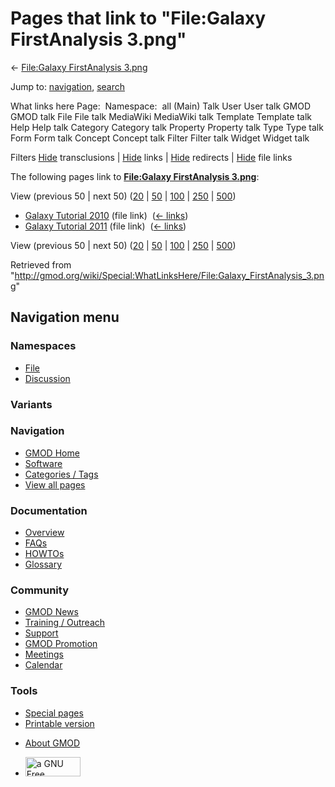 <div id="mw-page-base" class="noprint">

</div>

<div id="mw-head-base" class="noprint">

</div>

<div id="content" class="mw-body" role="main">

<span id="top"></span>

<div id="mw-js-message" style="display:none;">

</div>



# <span dir="auto">Pages that link to "File:Galaxy FirstAnalysis 3.png"</span>

<div id="bodyContent">

<div id="contentSub">

← [File:Galaxy FirstAnalysis
3.png](/wiki/File:Galaxy_FirstAnalysis_3.png "File:Galaxy FirstAnalysis 3.png")

</div>

<div id="jump-to-nav" class="mw-jump">

Jump to: [navigation](#mw-navigation), [search](#p-search)

</div>

<div id="mw-content-text">

What links here Page:  Namespace:  all (Main) Talk User User talk GMOD
GMOD talk File File talk MediaWiki MediaWiki talk Template Template talk
Help Help talk Category Category talk Property Property talk Type Type
talk Form Form talk Concept Concept talk Filter Filter talk Widget
Widget talk

Filters
[Hide](/mediawiki/index.php?title=Special:WhatLinksHere/File:Galaxy_FirstAnalysis_3.png&hidetrans=1 "Special:WhatLinksHere/File:Galaxy FirstAnalysis 3.png")
transclusions \|
[Hide](/mediawiki/index.php?title=Special:WhatLinksHere/File:Galaxy_FirstAnalysis_3.png&hidelinks=1 "Special:WhatLinksHere/File:Galaxy FirstAnalysis 3.png")
links \|
[Hide](/mediawiki/index.php?title=Special:WhatLinksHere/File:Galaxy_FirstAnalysis_3.png&hideredirs=1 "Special:WhatLinksHere/File:Galaxy FirstAnalysis 3.png")
redirects \|
[Hide](/mediawiki/index.php?title=Special:WhatLinksHere/File:Galaxy_FirstAnalysis_3.png&hideimages=1 "Special:WhatLinksHere/File:Galaxy FirstAnalysis 3.png")
file links

The following pages link to **[File:Galaxy FirstAnalysis
3.png](/wiki/File:Galaxy_FirstAnalysis_3.png "File:Galaxy FirstAnalysis 3.png")**:

View (previous 50 \| next 50)
([20](/mediawiki/index.php?title=Special:WhatLinksHere/File:Galaxy_FirstAnalysis_3.png&limit=20 "Special:WhatLinksHere/File:Galaxy FirstAnalysis 3.png")
\|
[50](/mediawiki/index.php?title=Special:WhatLinksHere/File:Galaxy_FirstAnalysis_3.png&limit=50 "Special:WhatLinksHere/File:Galaxy FirstAnalysis 3.png")
\|
[100](/mediawiki/index.php?title=Special:WhatLinksHere/File:Galaxy_FirstAnalysis_3.png&limit=100 "Special:WhatLinksHere/File:Galaxy FirstAnalysis 3.png")
\|
[250](/mediawiki/index.php?title=Special:WhatLinksHere/File:Galaxy_FirstAnalysis_3.png&limit=250 "Special:WhatLinksHere/File:Galaxy FirstAnalysis 3.png")
\|
[500](/mediawiki/index.php?title=Special:WhatLinksHere/File:Galaxy_FirstAnalysis_3.png&limit=500 "Special:WhatLinksHere/File:Galaxy FirstAnalysis 3.png"))

- [Galaxy Tutorial
  2010](/wiki/Galaxy_Tutorial_2010 "Galaxy Tutorial 2010") (file link) ‎
  <span class="mw-whatlinkshere-tools">([←
  links](/mediawiki/index.php?title=Special:WhatLinksHere&target=Galaxy+Tutorial+2010 "Special:WhatLinksHere"))</span>
- [Galaxy Tutorial
  2011](/wiki/Galaxy_Tutorial_2011 "Galaxy Tutorial 2011") (file link) ‎
  <span class="mw-whatlinkshere-tools">([←
  links](/mediawiki/index.php?title=Special:WhatLinksHere&target=Galaxy+Tutorial+2011 "Special:WhatLinksHere"))</span>

View (previous 50 \| next 50)
([20](/mediawiki/index.php?title=Special:WhatLinksHere/File:Galaxy_FirstAnalysis_3.png&limit=20 "Special:WhatLinksHere/File:Galaxy FirstAnalysis 3.png")
\|
[50](/mediawiki/index.php?title=Special:WhatLinksHere/File:Galaxy_FirstAnalysis_3.png&limit=50 "Special:WhatLinksHere/File:Galaxy FirstAnalysis 3.png")
\|
[100](/mediawiki/index.php?title=Special:WhatLinksHere/File:Galaxy_FirstAnalysis_3.png&limit=100 "Special:WhatLinksHere/File:Galaxy FirstAnalysis 3.png")
\|
[250](/mediawiki/index.php?title=Special:WhatLinksHere/File:Galaxy_FirstAnalysis_3.png&limit=250 "Special:WhatLinksHere/File:Galaxy FirstAnalysis 3.png")
\|
[500](/mediawiki/index.php?title=Special:WhatLinksHere/File:Galaxy_FirstAnalysis_3.png&limit=500 "Special:WhatLinksHere/File:Galaxy FirstAnalysis 3.png"))

</div>

<div class="printfooter">

Retrieved from
"<http://gmod.org/wiki/Special:WhatLinksHere/File:Galaxy_FirstAnalysis_3.png>"

</div>

<div id="catlinks" class="catlinks catlinks-allhidden">

</div>

<div class="visualClear">

</div>

</div>

</div>

<div id="mw-navigation">

## Navigation menu

<div id="mw-head">



<div id="left-navigation">

<div id="p-namespaces" class="vectorTabs" role="navigation"
aria-labelledby="p-namespaces-label">

### Namespaces

- <span id="ca-nstab-image"><a href="/wiki/File:Galaxy_FirstAnalysis_3.png" accesskey="c"
  title="View the file page [c]">File</a></span>
- <span id="ca-talk"><a
  href="/mediawiki/index.php?title=File_talk:Galaxy_FirstAnalysis_3.png&amp;action=edit&amp;redlink=1"
  accesskey="t"
  title="Discussion about the content page [t]">Discussion</a></span>

</div>

<div id="p-variants" class="vectorMenu emptyPortlet" role="navigation"
aria-labelledby="p-variants-label">

### 

### Variants[](#)

<div class="menu">

</div>

</div>

</div>

<div id="right-navigation">





</div>



</div>

</div>

</div>

<div id="mw-panel">

<div id="p-logo" role="banner">

<a href="/wiki/Main_Page"
style="background-image: url(http://gmod.org/images/GMOD-cogs.png);"
title="Visit the main page"></a>

</div>

<div id="p-Navigation" class="portal" role="navigation"
aria-labelledby="p-Navigation-label">

### Navigation

<div class="body">

- <span id="n-GMOD-Home">[GMOD Home](/wiki/Main_Page)</span>
- <span id="n-Software">[Software](/wiki/GMOD_Components)</span>
- <span id="n-Categories-.2F-Tags">[Categories /
  Tags](/wiki/Categories)</span>
- <span id="n-View-all-pages">[View all
  pages](/wiki/Special:AllPages)</span>

</div>

</div>

<div id="p-Documentation" class="portal" role="navigation"
aria-labelledby="p-Documentation-label">

### Documentation

<div class="body">

- <span id="n-Overview">[Overview](/wiki/Overview)</span>
- <span id="n-FAQs">[FAQs](/wiki/Category:FAQ)</span>
- <span id="n-HOWTOs">[HOWTOs](/wiki/Category:HOWTO)</span>
- <span id="n-Glossary">[Glossary](/wiki/Glossary)</span>

</div>

</div>

<div id="p-Community" class="portal" role="navigation"
aria-labelledby="p-Community-label">

### Community

<div class="body">

- <span id="n-GMOD-News">[GMOD News](/wiki/GMOD_News)</span>
- <span id="n-Training-.2F-Outreach">[Training /
  Outreach](/wiki/Training_and_Outreach)</span>
- <span id="n-Support">[Support](/wiki/Support)</span>
- <span id="n-GMOD-Promotion">[GMOD
  Promotion](/wiki/GMOD_Promotion)</span>
- <span id="n-Meetings">[Meetings](/wiki/Meetings)</span>
- <span id="n-Calendar">[Calendar](/wiki/Calendar)</span>

</div>

</div>

<div id="p-tb" class="portal" role="navigation"
aria-labelledby="p-tb-label">

### Tools

<div class="body">

- <span id="t-specialpages"><a href="/wiki/Special:SpecialPages" accesskey="q"
  title="A list of all special pages [q]">Special pages</a></span>
- <span id="t-print"><a
  href="/mediawiki/index.php?title=Special:WhatLinksHere/File:Galaxy_FirstAnalysis_3.png&amp;printable=yes"
  rel="alternate" accesskey="p"
  title="Printable version of this page [p]">Printable version</a></span>

</div>

</div>

</div>

</div>

<div id="footer" role="contentinfo">

- <span id="footer-places-about">[About
  GMOD](/wiki/GMOD:About "GMOD:About")</span>

<!-- -->

- <span id="footer-copyrightico">[<img src="http://www.gnu.org/graphics/gfdl-logo-small.png" width="88"
  height="31" alt="a GNU Free Documentation License" />](http://www.gnu.org/licenses/fdl-1.3.html)</span>


<div style="clear:both">

</div>

</div>
